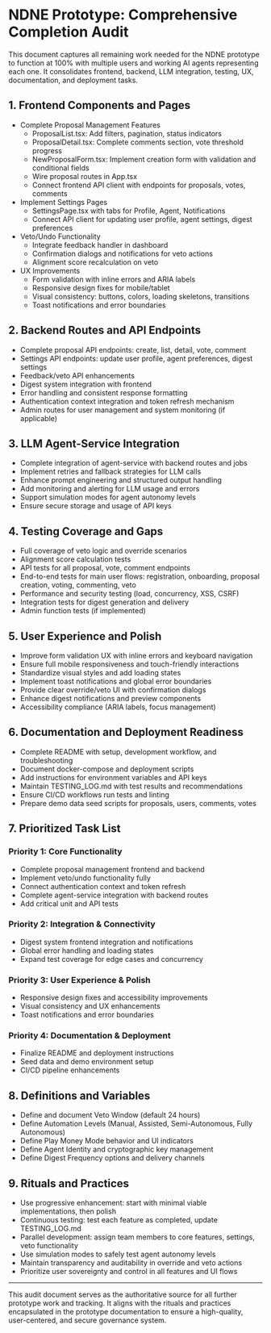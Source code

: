 # NDNE Prototype: Comprehensive Completion Audit

This document captures all remaining work needed for the NDNE prototype to function at 100% with multiple users and working AI agents representing each one. It consolidates frontend, backend, LLM integration, testing, UX, documentation, and deployment tasks.

## 1. Frontend Components and Pages

- Complete Proposal Management Features
  - ProposalList.tsx: Add filters, pagination, status indicators
  - ProposalDetail.tsx: Complete comments section, vote threshold progress
  - NewProposalForm.tsx: Implement creation form with validation and conditional fields
  - Wire proposal routes in App.tsx
  - Connect frontend API client with endpoints for proposals, votes, comments
- Implement Settings Pages
  - SettingsPage.tsx with tabs for Profile, Agent, Notifications
  - Connect API client for updating user profile, agent settings, digest preferences
- Veto/Undo Functionality
  - Integrate feedback handler in dashboard
  - Confirmation dialogs and notifications for veto actions
  - Alignment score recalculation on veto
- UX Improvements
  - Form validation with inline errors and ARIA labels
  - Responsive design fixes for mobile/tablet
  - Visual consistency: buttons, colors, loading skeletons, transitions
  - Toast notifications and error boundaries

## 2. Backend Routes and API Endpoints

- Complete proposal API endpoints: create, list, detail, vote, comment
- Settings API endpoints: update user profile, agent preferences, digest settings
- Feedback/veto API enhancements
- Digest system integration with frontend
- Error handling and consistent response formatting
- Authentication context integration and token refresh mechanism
- Admin routes for user management and system monitoring (if applicable)

## 3. LLM Agent-Service Integration

- Complete integration of agent-service with backend routes and jobs
- Implement retries and fallback strategies for LLM calls
- Enhance prompt engineering and structured output handling
- Add monitoring and alerting for LLM usage and errors
- Support simulation modes for agent autonomy levels
- Ensure secure storage and usage of API keys

## 4. Testing Coverage and Gaps

- Full coverage of veto logic and override scenarios
- Alignment score calculation tests
- API tests for all proposal, vote, comment endpoints
- End-to-end tests for main user flows: registration, onboarding, proposal creation, voting, commenting, veto
- Performance and security testing (load, concurrency, XSS, CSRF)
- Integration tests for digest generation and delivery
- Admin function tests (if implemented)

## 5. User Experience and Polish

- Improve form validation UX with inline errors and keyboard navigation
- Ensure full mobile responsiveness and touch-friendly interactions
- Standardize visual styles and add loading states
- Implement toast notifications and global error boundaries
- Provide clear override/veto UI with confirmation dialogs
- Enhance digest notifications and preview components
- Accessibility compliance (ARIA labels, focus management)

## 6. Documentation and Deployment Readiness

- Complete README with setup, development workflow, and troubleshooting
- Document docker-compose and deployment scripts
- Add instructions for environment variables and API keys
- Maintain TESTING_LOG.md with test results and recommendations
- Ensure CI/CD workflows run tests and linting
- Prepare demo data seed scripts for proposals, users, comments, votes

## 7. Prioritized Task List

### Priority 1: Core Functionality

- Complete proposal management frontend and backend
- Implement veto/undo functionality fully
- Connect authentication context and token refresh
- Complete agent-service integration with backend routes
- Add critical unit and API tests

### Priority 2: Integration & Connectivity

- Digest system frontend integration and notifications
- Global error handling and loading states
- Expand test coverage for edge cases and concurrency

### Priority 3: User Experience & Polish

- Responsive design fixes and accessibility improvements
- Visual consistency and UX enhancements
- Toast notifications and error boundaries

### Priority 4: Documentation & Deployment

- Finalize README and deployment instructions
- Seed data and demo environment setup
- CI/CD pipeline enhancements

## 8. Definitions and Variables

- Define and document Veto Window (default 24 hours)
- Define Automation Levels (Manual, Assisted, Semi-Autonomous, Fully Autonomous)
- Define Play Money Mode behavior and UI indicators
- Define Agent Identity and cryptographic key management
- Define Digest Frequency options and delivery channels

## 9. Rituals and Practices

- Use progressive enhancement: start with minimal viable implementations, then polish
- Continuous testing: test each feature as completed, update TESTING_LOG.md
- Parallel development: assign team members to core features, settings, veto functionality
- Use simulation modes to safely test agent autonomy levels
- Maintain transparency and auditability in override and veto actions
- Prioritize user sovereignty and control in all features and UI flows

---

This audit document serves as the authoritative source for all further prototype work and tracking. It aligns with the rituals and practices encapsulated in the prototype documentation to ensure a high-quality, user-centered, and secure governance system.